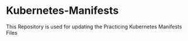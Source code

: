 # Kubernetes-Manifests
This Repository is used for updating the Practicing Kubernetes Manifests Files
